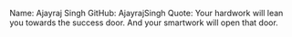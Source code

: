 Name: Ajayraj Singh
GitHub: AjayrajSingh
Quote: Your hardwork will lean you towards the success door. And your smartwork will open that door.